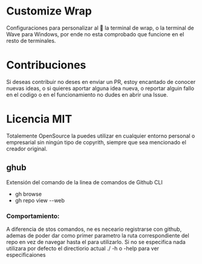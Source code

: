 # Customize Wrap    
Configuraciones para personalizar al 💯 la terminal de wrap, o la terminal de Wave para Windows, por ende no esta comprobado que funcione en el resto de terminales.

# Contribuciones
Si deseas contribuir no deses en enviar un PR, estoy encantado de conocer nuevas ideas, o si quieres aportar alguna idea nueva, o reportar alguin fallo en  el codigo o en el funcionamiento no dudes en abrir una Issue.

# Licencia MIT
Totalemente OpenSource la puedes utilizar en cualquier entorno personal o empresarial sin ningún tipo de copyrith, siempre que sea mencionado el creador original.

## ghub
Extensión del comando de la linea de comandos de Github CLI
 - gh browse
 - gh repo view --web

### Comportamiento:
A diferencia de stos comandos, ne es neceario registrarse con github, ademas de poder dar como primer parametro la ruta correspondiente del repo en vez de navegar  hasta el para utilizarlo.
Si no se especifica nada utilizara por defecto el directiorio actual ./
-h o -help para ver especificaiones
